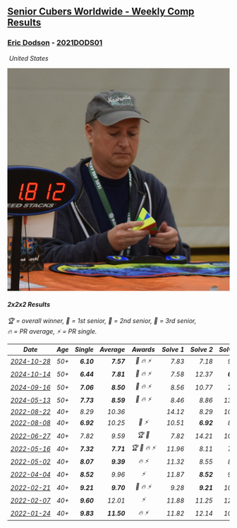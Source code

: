 <style>table {white-space: nowrap;}</style>
<link rel="stylesheet" type="text/css" href="/scw-comp/css/flags.css" />

## [Senior Cubers Worldwide - Weekly Comp Results](/scw-comp/results/)
### [Eric Dodson](README.md) - [2021DODS01](https://www.worldcubeassociation.org/persons/2021DODS01?event=222)

<i class="flag flag-US" />&nbsp;United States

![Eric Dodson](1639144815.png)

#### 2x2x2 Results

<span style="white-space: nowrap;">🏆 = overall winner</span>, <span style="white-space: nowrap;">🥇 = 1st senior</span>, <span style="white-space: nowrap;">🥈 = 2nd senior</span>, <span style="white-space: nowrap;">🥉 = 3rd senior</span>, <span style="white-space: nowrap;">🔥 = PR average</span>, <span style="white-space: nowrap;">⚡ = PR single</span>.

| Date | Age | Single | Average | Awards | Solve 1 | Solve 2 | Solve 3 | Solve 4 | Solve 5 | Video |
| :--: | :--: | --: | --: | :--: | --: | --: | --: | --: | --: | :-- |
| [2024-10-28](../../results/2024-10-28/222.md) | 50+ | **6.10** | **7.57** | 🥈 🔥 ⚡ | 7.83 | 7.18 | 9.41 | 7.69 | **6.10** | [Desktop](https://www.facebook.com/events/946695540632554/permalink/948410503794391) / [Mobile](https://m.facebook.com/events/946695540632554?view=permalink&id=948410503794391) |
| [2024-10-14](../../results/2024-10-14/222.md) | 50+ | **6.44** | **7.81** | 🥉 🔥 ⚡ | 7.58 | 12.37 | **6.44** | 8.63 | 7.22 | [Desktop](https://www.facebook.com/events/892899002359105/permalink/894044362244569) / [Mobile](https://m.facebook.com/events/892899002359105?view=permalink&id=894044362244569) |
| [2024-09-16](../../results/2024-09-16/222.md) | 50+ | **7.06** | **8.50** | 🥉 🔥 ⚡ | 8.56 | 10.77 | **7.06** | 8.64 | 8.31 | [Desktop](https://www.facebook.com/events/1432335554111064/permalink/1433734330637853) / [Mobile](https://m.facebook.com/events/1432335554111064?view=permalink&id=1433734330637853) |
| [2024-05-13](../../results/2024-05-13/222.md) | 50+ | **7.73** | **8.59** | 🥉 🔥 ⚡ | 8.46 | 8.86 | 13.54 | **7.73** | 8.45 | [Desktop](https://www.facebook.com/events/800074235387553/permalink/801947838533526) / [Mobile](https://m.facebook.com/events/800074235387553?view=permalink&id=801947838533526) |
| [2022-08-22](../../results/2022-08-22/222.md) | 40+ | 8.29 | 10.36 |  | 14.12 | 8.29 | 10.79 | 10.96 | 9.33 | [Desktop](https://www.facebook.com/events/1050714292295463/permalink/1051007062266186) / [Mobile](https://m.facebook.com/events/1050714292295463?view=permalink&id=1051007062266186) |
| [2022-08-08](../../results/2022-08-08/222.md) | 40+ | **6.92** | 10.25 | 🥉 ⚡ | 10.51 | **6.92** | 8.74 | 11.49 | 12.32 | [Desktop](https://www.facebook.com/events/825089031814345/permalink/833552127634702) / [Mobile](https://m.facebook.com/events/825089031814345?view=permalink&id=833552127634702) |
| [2022-06-27](../../results/2022-06-27/222.md) | 40+ | 7.82 | 9.59 | 🏆 🥇 | 7.82 | 14.21 | 10.00 | 8.10 | 10.67 | [Desktop](https://www.facebook.com/events/442599294039591/permalink/450988703200650) / [Mobile](https://m.facebook.com/events/442599294039591?view=permalink&id=450988703200650) |
| [2022-05-16](../../results/2022-05-16/222.md) | 40+ | **7.32** | **7.71** | 🏆 🥇 🔥 ⚡ | 11.96 | 8.11 | 7.36 | **7.32** | 7.65 | [Desktop](https://www.facebook.com/events/359265572736727/permalink/367747015221916) / [Mobile](https://m.facebook.com/events/359265572736727?view=permalink&id=367747015221916) |
| [2022-05-02](../../results/2022-05-02/222.md) | 40+ | **8.07** | **9.39** | 🔥 ⚡ | 11.32 | 8.55 | 8.97 | **8.07** | 10.66 | [Desktop](https://www.facebook.com/events/5764445473571551/permalink/5804032772946154) / [Mobile](https://m.facebook.com/events/5764445473571551?view=permalink&id=5804032772946154) |
| [2022-04-04](../../results/2022-04-04/222.md) | 40+ | **8.52** | 9.96 | ⚡ | 11.87 | **8.52** | 9.94 | 11.34 | 8.61 | [Desktop](https://www.facebook.com/events/655069328915915/permalink/662685828154265) / [Mobile](https://m.facebook.com/events/655069328915915?view=permalink&id=662685828154265) |
| [2022-02-21](../../results/2022-02-21/222.md) | 40+ | **9.21** | **9.70** | 🥉 🔥 ⚡ | 9.28 | **9.21** | 10.47 | 9.34 | 12.46 | [Desktop](https://www.facebook.com/events/509549287201075/permalink/518753962947274) / [Mobile](https://m.facebook.com/events/509549287201075?view=permalink&id=518753962947274) |
| [2022-02-07](../../results/2022-02-07/222.md) | 40+ | **9.60** | 12.01 | ⚡ | 11.88 | 11.25 | 12.91 | 15.58 | **9.60** | [Desktop](https://www.facebook.com/events/1012592279358180/permalink/1020775208539887) / [Mobile](https://m.facebook.com/events/1012592279358180?view=permalink&id=1020775208539887) |
| [2022-01-24](../../results/2022-01-24/222.md) | 40+ | **9.83** | **11.50** | 🔥 ⚡ | 11.82 | 12.14 | 10.53 | 20.25 | **9.83** | [Desktop](https://www.facebook.com/events/1729699367421612/permalink/1739848409740041) / [Mobile](https://m.facebook.com/events/1729699367421612?view=permalink&id=1739848409740041) |


<!-- Global site tag (gtag.js) - Google Analytics -->
<script async src="https://www.googletagmanager.com/gtag/js?id=UA-86348435-3"></script>
<script>window.dataLayer = window.dataLayer || []; function gtag() {dataLayer.push(arguments);} gtag('js', new Date()); gtag('config', 'UA-86348435-3');</script>
